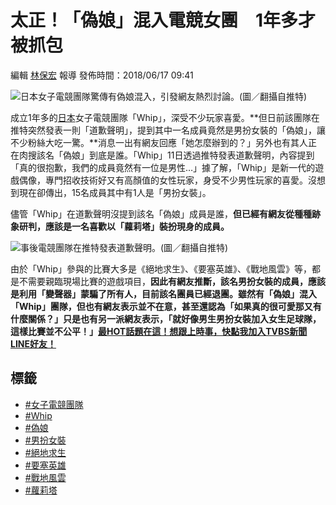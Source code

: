 # 太正！「偽娘」混入電競女團　1年多才被抓包

編輯 [林保宏](https://news.tvbs.com.tw/news/searchresult/news?search_text=林保宏) 報導 發佈時間：2018/06/17 09:41

![日本女子電競團隊驚傳有偽娘混入，引發網友熱烈討論。(圖／翻攝自推特)](https://cc.tvbs.com.tw/img/upload/2018/06/17/20180617093811-926c4faf.jpg)

成立1年多的[日本](https://news.tvbs.com.tw/news/searchresult/日本/news?from=autotag)女子電競團隊「Whip」，深受不少玩家喜愛。**但日前該團隊在推特突然發表一則「道歉聲明」，提到其中一名成員竟然是男扮女裝的「偽娘」，讓不少粉絲大吃一驚。**消息一出有網友回應「她怎麼辦到的？」另外也有其人正在肉搜該名「偽娘」到底是誰。「Whip」11日透過推特發表道歉聲明，內容提到「真的很抱歉，我們的成員竟然有一位是男性…」據了解，「Whip」是新一代的遊戲偶像，專門招收技術好又有高顏值的女性玩家，身受不少男性玩家的喜愛。沒想到現在卻傳出，15名成員其中有1人是「男扮女裝」。

儘管「Whip」在道歉聲明沒提到該名「偽娘」成員是誰，**但已經有網友從種種跡象研判，應該是一名喜歡以「蘿莉塔」裝扮現身的成員。**

![事後電競團隊在推特發表道歉聲明。(圖／翻攝自推特)](https://cc.tvbs.com.tw/img/upload/2017/11/09/20171109193947-11b8e8d3.png)

由於「Whip」參與的比賽大多是《絕地求生》、《要塞英雄》、《戰地風雲》等，都是不需要親臨現場比賽的遊戲項目，**因此有網友推斷，該名男扮女裝的成員，應該是利用「變聲器」蒙騙了所有人，目前該名團員已經退團。**雖然有「偽娘」混入「Whip」團隊，但也有網友表示並不在意，甚至還認為「如果真的很可愛那又有什麼關係？」只是也有另一派網友表示，「就好像男生男扮女裝加入女生足球隊，這樣比賽並不公平！」**[最HOT話題在這！想跟上時事，快點我加入TVBS新聞LINE好友！](https://line.me/R/ti/p/%40tvbsnews)**

## 標籤
- [#女子電競團隊](https://news.tvbs.com.tw/news/searchresult/女子電競團隊/news)
- [#Whip](https://news.tvbs.com.tw/news/searchresult/Whip/news)
- [#偽娘](https://news.tvbs.com.tw/news/searchresult/偽娘/news)
- [#男扮女裝](https://news.tvbs.com.tw/news/searchresult/男扮女裝/news)
- [#絕地求生](https://news.tvbs.com.tw/news/searchresult/絕地求生/news)
- [#要塞英雄](https://news.tvbs.com.tw/news/searchresult/要塞英雄/news)
- [#戰地風雲](https://news.tvbs.com.tw/news/searchresult/戰地風雲/news)
- [#蘿莉塔](https://news.tvbs.com.tw/news/searchresult/蘿莉塔/news)